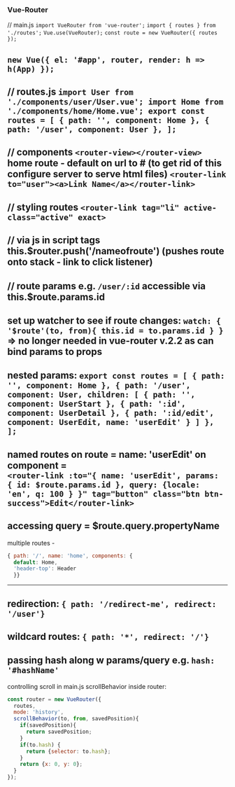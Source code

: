 ### Vue-Router
// main.js
`import VueRouter from 'vue-router';`
`import { routes } from './routes';`
`Vue.use(VueRouter);`
`const route = new VueRouter({
  routes
  });`

`new Vue({
  el: '#app',
  router,
  render: h => h(App)
  });`
---
// routes.js
`import User from './components/user/User.vue';
import Home from './components/home/Home.vue';
export const routes = [
  { path: '', component: Home },
  { path: '/user', component: User },
];`
---
// components
`<router-view></router-view>`
home route - default on url to # (to get rid of this configure server to serve html files)
`<router-link to="user"><a>Link Name</a></router-link>`
---
// styling routes
`<router-link tag="li" active-class="active" exact>`
---
// via js in script tags
this.$router.push('/nameofroute') (pushes route onto stack - link to click listener)
---
// route params
e.g. `/user/:id`
accessible via this.$route.params.id
--
set up watcher to see if route changes:
`watch: {
  '$route'(to, from){
    this.id = to.params.id
  }
}`
=> no longer needed in vue-router v.2.2 as can bind params to props
---
nested params:
`export const routes = [
  { path: '', component: Home },
  { path: '/user', component: User, children: [
    { path: '', component: UserStart },
    { path: ':id', component: UserDetail },
    { path: ':id/edit', component: UserEdit, name: 'userEdit' }
  ] },
];`
---
named routes
on route = name: 'userEdit'
on component =     
`<router-link :to="{ name: 'userEdit', params: { id: $route.params.id }, query: {locale: 'en', q: 100 } }" tag="button" class="btn btn-success">Edit</router-link>`
---
accessing query = $route.query.propertyName
---
multiple routes -
```javascript
{ path: '/', name: 'home', components: {
  default: Home,
  'header-top': Header
  }}
```
---
redirection:
`{ path: '/redirect-me', redirect: '/user'}`
---
wildcard routes:
`{ path: '*', redirect: '/'}`
--
passing hash along w params/query
e.g. `hash: '#hashName'`
--
controlling scroll
in main.js
scrollBehavior inside router:
```javascript
const router = new VueRouter({
  routes,
  mode: 'history',
  scrollBehavior(to, from, savedPosition){
    if(savedPosition){
      return savedPosition;
    }
    if(to.hash) {
      return {selector: to.hash};
    }
    return {x: 0, y: 0};
  }
});
```
